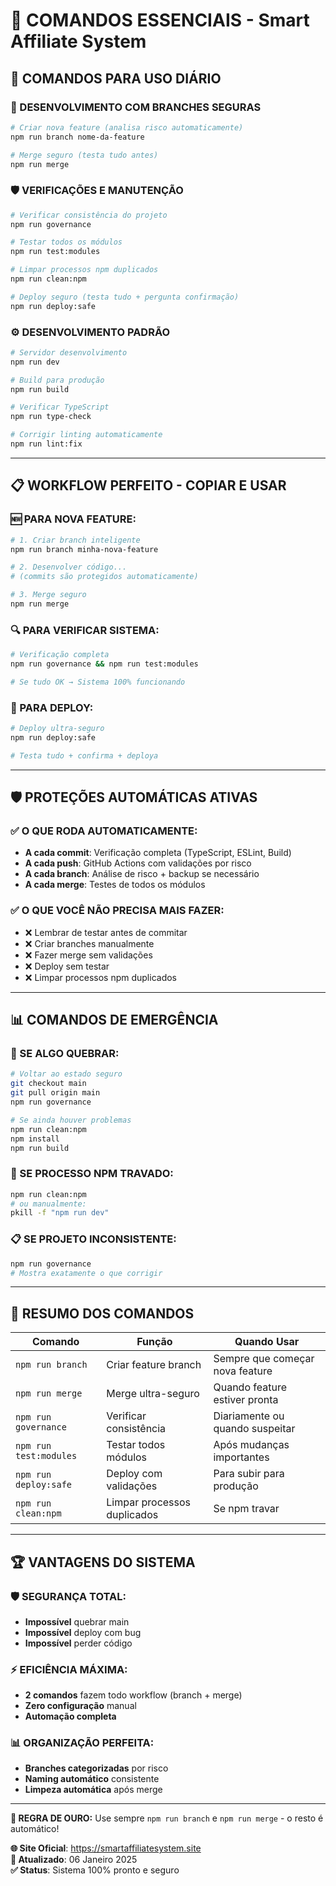 # 🚀 COMANDOS ESSENCIAIS - Smart Affiliate System

## 🎯 **COMANDOS PARA USO DIÁRIO**

### **🌳 DESENVOLVIMENTO COM BRANCHES SEGURAS**
```bash
# Criar nova feature (analisa risco automaticamente)
npm run branch nome-da-feature

# Merge seguro (testa tudo antes)
npm run merge
```

### **🛡️ VERIFICAÇÕES E MANUTENÇÃO**
```bash
# Verificar consistência do projeto
npm run governance

# Testar todos os módulos
npm run test:modules

# Limpar processos npm duplicados
npm run clean:npm

# Deploy seguro (testa tudo + pergunta confirmação)
npm run deploy:safe
```

### **⚙️ DESENVOLVIMENTO PADRÃO**
```bash
# Servidor desenvolvimento
npm run dev

# Build para produção
npm run build

# Verificar TypeScript
npm run type-check

# Corrigir linting automaticamente
npm run lint:fix
```

---

## 📋 **WORKFLOW PERFEITO - COPIAR E USAR**

### **🆕 PARA NOVA FEATURE:**
```bash
# 1. Criar branch inteligente
npm run branch minha-nova-feature

# 2. Desenvolver código...
# (commits são protegidos automaticamente)

# 3. Merge seguro
npm run merge
```

### **🔍 PARA VERIFICAR SISTEMA:**
```bash
# Verificação completa
npm run governance && npm run test:modules

# Se tudo OK → Sistema 100% funcionando
```

### **🚀 PARA DEPLOY:**
```bash
# Deploy ultra-seguro
npm run deploy:safe

# Testa tudo + confirma + deploya
```

---

## 🛡️ **PROTEÇÕES AUTOMÁTICAS ATIVAS**

### **✅ O QUE RODA AUTOMATICAMENTE:**
- **A cada commit**: Verificação completa (TypeScript, ESLint, Build)
- **A cada push**: GitHub Actions com validações por risco
- **A cada branch**: Análise de risco + backup se necessário
- **A cada merge**: Testes de todos os módulos

### **✅ O QUE VOCÊ NÃO PRECISA MAIS FAZER:**
- ❌ Lembrar de testar antes de commitar
- ❌ Criar branches manualmente
- ❌ Fazer merge sem validações
- ❌ Deploy sem testar
- ❌ Limpar processos npm duplicados

---

## 📊 **COMANDOS DE EMERGÊNCIA**

### **🚨 SE ALGO QUEBRAR:**
```bash
# Voltar ao estado seguro
git checkout main
git pull origin main
npm run governance

# Se ainda houver problemas
npm run clean:npm
npm install
npm run build
```

### **🔧 SE PROCESSO NPM TRAVADO:**
```bash
npm run clean:npm
# ou manualmente:
pkill -f "npm run dev"
```

### **📋 SE PROJETO INCONSISTENTE:**
```bash
npm run governance
# Mostra exatamente o que corrigir
```

---

## 🎯 **RESUMO DOS COMANDOS**

| Comando | Função | Quando Usar |
|---------|--------|-------------|
| `npm run branch` | Criar feature branch | Sempre que começar nova feature |
| `npm run merge` | Merge ultra-seguro | Quando feature estiver pronta |
| `npm run governance` | Verificar consistência | Diariamente ou quando suspeitar |
| `npm run test:modules` | Testar todos módulos | Após mudanças importantes |
| `npm run deploy:safe` | Deploy com validações | Para subir para produção |
| `npm run clean:npm` | Limpar processos duplicados | Se npm travar |

---

## 🏆 **VANTAGENS DO SISTEMA**

### **🛡️ SEGURANÇA TOTAL:**
- **Impossível** quebrar main
- **Impossível** deploy com bug
- **Impossível** perder código

### **⚡ EFICIÊNCIA MÁXIMA:**
- **2 comandos** fazem todo workflow (branch + merge)
- **Zero configuração** manual
- **Automação completa**

### **📊 ORGANIZAÇÃO PERFEITA:**
- **Branches categorizadas** por risco
- **Naming automático** consistente
- **Limpeza automática** após merge

---

**🎯 REGRA DE OURO:** Use sempre `npm run branch` e `npm run merge` - o resto é automático!

**🌐 Site Oficial**: https://smartaffiliatesystem.site  
**📅 Atualizado**: 06 Janeiro 2025  
**✅ Status**: Sistema 100% pronto e seguro